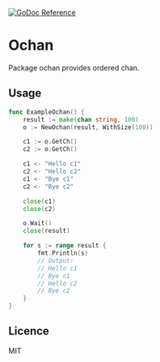 [![GoDoc Reference](https://godoc.org/github.com/sago35/ochan?status.svg)](https://godoc.org/github.com/sago35/ochan)

# Ochan

Package ochan provides ordered chan.

## Usage

```go
func ExampleOchan() {
	result := make(chan string, 100)
	o := NewOchan(result, WithSize(100))

	c1 := o.GetCh()
	c2 := o.GetCh()

	c1 <- "Hello c1"
	c2 <- "Hello c2"
	c1 <- "Bye c1"
	c2 <- "Bye c2"

	close(c1)
	close(c2)

	o.Wait()
	close(result)

	for s := range result {
		fmt.Println(s)
		// Output:
		// Hello c1
		// Bye c1
		// Hello c2
		// Bye c2
	}
}
```

## Licence

MIT
